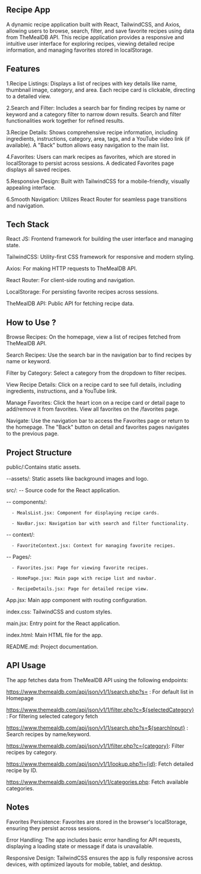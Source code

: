 Recipe App
-----------
  A dynamic recipe application built with React, TailwindCSS, and Axios, allowing users to browse, search, filter, and save favorite recipes using data from TheMealDB API. This recipe application provides a responsive and intuitive user interface for exploring recipes, viewing detailed recipe information, and managing favorites stored in localStorage.

Features
----------
  1.Recipe Listings: Displays a list of recipes with key details like name, thumbnail image, category, and area. Each recipe card is clickable, directing to a detailed view.

  2.Search and Filter: Includes a search bar for finding recipes by name or keyword and a category filter to narrow down results. Search and filter functionalities work together for refined results.

  3.Recipe Details: Shows comprehensive recipe information, including ingredients, instructions, category, area, tags, and a YouTube video link (if available). A "Back" button allows easy navigation to the main list.

  4.Favorites: Users can mark recipes as favorites, which are stored in localStorage to persist across sessions. A dedicated Favorites page displays all saved recipes.

  5.Responsive Design: Built with TailwindCSS for a mobile-friendly, visually appealing interface.

  6.Smooth Navigation: Utilizes React Router for seamless page transitions and navigation.

Tech Stack
----------
React JS: Frontend framework for building the user interface and managing state.

TailwindCSS: Utility-first CSS framework for responsive and modern styling.

Axios: For making HTTP requests to TheMealDB API.

React Router: For client-side routing and navigation.

LocalStorage: For persisting favorite recipes across sessions.

TheMealDB API: Public API for fetching recipe data.

How to Use ?
------------
Browse Recipes: On the homepage, view a list of recipes fetched from TheMealDB API.

Search Recipes: Use the search bar in the navigation bar to find recipes by name or keyword.

Filter by Category: Select a category from the dropdown to filter recipes.

View Recipe Details: Click on a recipe card to see full details, including ingredients, instructions, and a YouTube link.

Manage Favorites: Click the heart icon on a recipe card or detail page to add/remove it from favorites. View all favorites on the /favorites page.

Navigate: Use the navigation bar to access the Favorites page or return to the homepage. The "Back" button on detail and favorites pages navigates to the previous page.

Project Structure
------------------
public/:Contains static assets.

  --assets/: Static assets like background images and logo.
  
src/:  -- Source code for the React application.

  -- components/:
  
      - MealsList.jsx: Component for displaying recipe cards.
      
      - NavBar.jsx: Navigation bar with search and filter functionality.
  -- context/:

      - FavoriteContext.jsx: Context for managing favorite recipes.
  -- Pages/:
  
      - Favorites.jsx: Page for viewing favorite recipes.
      
      - HomePage.jsx: Main page with recipe list and navbar.
      
      - RecipeDetails.jsx: Page for detailed recipe view.
      
App.jsx: Main app component with routing configuration.

index.css: TailwindCSS and custom styles.

main.jsx: Entry point for the React application.

index.html: Main HTML file for the app.

README.md: Project documentation.


API Usage
---------
The app fetches data from TheMealDB API using the following endpoints:

https://www.themealdb.com/api/json/v1/1/search.php?s=  : For default list in Homepage 

https://www.themealdb.com/api/json/v1/1/filter.php?c=${selectedCategory}  : For filtering selected category fetch 

https://www.themealdb.com/api/json/v1/1/search.php?s=${searchInput}   : Search recipes by name/keyword.

https://www.themealdb.com/api/json/v1/1/filter.php?c={category}: Filter recipes by category.

https://www.themealdb.com/api/json/v1/1/lookup.php?i={id}: Fetch detailed recipe by ID.

https://www.themealdb.com/api/json/v1/1/categories.php: Fetch available categories.

Notes
------

Favorites Persistence: Favorites are stored in the browser's localStorage, ensuring they persist across sessions.

Error Handling: The app includes basic error handling for API requests, displaying a loading state or message if data is unavailable.

Responsive Design: TailwindCSS ensures the app is fully responsive across devices, with optimized layouts for mobile, tablet, and desktop.
